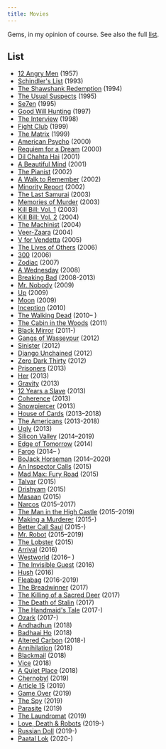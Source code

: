 ```yaml
---
title: Movies
---
```


Gems, in my opinion of course. See also the full [list](https://www.imdb.com/user/ur34765497/ratings).

## List

- [12 Angry Men](https://www.imdb.com/title/tt0050083/?ref_=rt_li_tt) \(1957\)
- [Schindler's List](https://www.imdb.com/title/tt0108052/?ref_=rt_li_tt) \(1993\)
- [The Shawshank Redemption](https://www.imdb.com/title/tt0111161/?ref_=rt_li_tt) \(1994\)
- [The Usual Suspects](https://www.imdb.com/title/tt0114814/?ref_=rt_li_tt) \(1995\)
- [Se7en](https://www.imdb.com/title/tt0114369/?ref_=rt_li_tt) \(1995\)
- [Good Will Hunting](https://www.imdb.com/title/tt0119217/?ref_=rt_li_tt) \(1997\)
- [The Interview](https://www.imdb.com/title/tt0120714) \(1998\)
- [Fight Club](https://www.imdb.com/title/tt0137523/?ref_=rt_li_tt) \(1999\)
- [The Matrix](https://www.imdb.com/title/tt0133093/?ref_=rt_li_tt) \(1999\)
- [American Psycho](https://www.imdb.com/title/tt0144084/?ref_=rt_li_tt) \(2000\)
- [Requiem for a Dream](https://www.imdb.com/title/tt0180093) \(2000\)
- [Dil Chahta Hai](https://www.imdb.com/title/tt0292490/?ref_=rt_li_tt) \(2001\)
- [A Beautiful Mind](https://www.imdb.com/title/tt0268978/?ref_=rt_li_tt) \(2001\)
- [The Pianist](https://www.imdb.com/title/tt0253474/?ref_=rt_li_tt) \(2002\)
- [A Walk to Remember](https://www.imdb.com/title/tt0281358/?ref_=rt_li_tt) \(2002\)
- [Minority Report](https://www.imdb.com/title/tt0181689/?ref_=rt_li_tt) \(2002\)
- [The Last Samurai](https://www.imdb.com/title/tt0325710/?ref_=rt_li_tt) \(2003\)
- [Memories of Murder](https://www.imdb.com/title/tt0353969/?ref_=rt_li_tt) \(2003\)
- [Kill Bill: Vol. 1](https://www.imdb.com/title/tt0266697/?ref_=rt_li_tt) \(2003\)
- [Kill Bill: Vol. 2](https://www.imdb.com/title/tt0378194/?ref_=rt_li_tt) \(2004\)
- [The Machinist](https://www.imdb.com/title/tt0361862/?ref_=rt_li_tt) \(2004\)
- [Veer-Zaara](https://www.imdb.com/title/tt0420332/?ref_=rt_li_tt) \(2004\)
- [V for Vendetta](https://www.imdb.com/title/tt0434409/?ref_=rt_li_tt) \(2005\)
- [The Lives of Others](https://www.imdb.com/title/tt0405094/?ref_=rt_li_tt) \(2006\)
- [300](https://www.imdb.com/title/tt0416449/?ref_=rt_li_tt) \(2006\)
- [Zodiac](https://www.imdb.com/title/tt0443706/?ref_=rt_li_tt) \(2007\)
- [A Wednesday](https://www.imdb.com/title/tt1280558/?ref_=rt_li_tt) \(2008\)
- [Breaking Bad](https://www.imdb.com/title/tt0903747/?ref_=rt_li_tt) \(2008-2013\)
- [Mr. Nobody](https://www.imdb.com/title/tt0485947/?ref_=rt_li_tt) \(2009\)
- [Up](https://www.imdb.com/title/tt1049413/?ref_=rt_li_tt) \(2009\)
- [Moon](https://www.imdb.com/title/tt1182345/) \(2009\)
- [Inception](https://www.imdb.com/title/tt1375666/?ref_=rt_li_tt) \(2010\)
- [The Walking Dead](https://www.imdb.com/title/tt1520211/?ref_=rt_li_tt) \(2010– \)
- [The Cabin in the Woods](https://www.imdb.com/title/tt1259521) \(2011\)
- [Black Mirror](https://www.imdb.com/title/tt2085059/?ref_=rt_li_tt) \(2011-\)
- [Gangs of Wasseypur](https://www.imdb.com/title/tt1954470/?ref_=rt_li_tt) \(2012\)
- [Sinister](https://www.imdb.com/title/tt1922777/?ref_=rt_li_tt) \(2012\)
- [Django Unchained](https://www.imdb.com/title/tt1853728/?ref_=rt_li_tt) \(2012\)
- [Zero Dark Thirty](https://www.imdb.com/title/tt1790885/?ref_=rt_li_tt) \(2012\)
- [Prisoners](https://www.imdb.com/title/tt1392214/) \(2013\)
- [Her](https://www.imdb.com/title/tt1798709/?ref_=rt_li_tt) \(2013\)
- [Gravity](https://www.imdb.com/title/tt1454468/?ref_=rt_li_tt) \(2013\)
- [12 Years a Slave](https://www.imdb.com/title/tt2024544/?ref_=rt_li_tt) \(2013\)
- [Coherence](https://www.imdb.com/title/tt2866360) \(2013\)
- [Snowpiercer](https://www.imdb.com/title/tt1706620/?ref_=rt_li_tt) \(2013\)
- [House of Cards](https://www.imdb.com/title/tt1856010/?ref_=rt_li_tt) \(2013–2018\)
- [The Americans](https://www.imdb.com/title/tt2149175/?ref_=rt_li_tt) \(2013-2018\)
- [Ugly](https://www.imdb.com/title/tt2882328/?ref_=rt_li_tt) \(2013\)
- [Silicon Valley](https://www.imdb.com/title/tt2575988/?ref_=rt_li_tt) \(2014–2019\)
- [Edge of Tomorrow](https://www.imdb.com/title/tt1631867/?ref_=rt_li_tt) \(2014\)
- [Fargo](https://www.imdb.com/title/tt2802850/?ref_=rt_li_tt) \(2014– \)
- [BoJack Horseman](https://www.imdb.com/title/tt3398228/?ref_=rt_li_tt) \(2014–2020\)
- [An Inspector Calls](https://www.imdb.com/title/tt4271918) \(2015\)
- [Mad Max: Fury Road](https://www.imdb.com/title/tt1392190/?ref_=rt_li_tt) \(2015\)
- [Talvar](https://www.imdb.com/title/tt4934950/?ref_=rt_li_tt) \(2015\)
- [Drishyam](https://www.imdb.com/title/tt4430212/?ref_=rt_li_tt) \(2015\)
- [Masaan](https://www.imdb.com/title/tt4635372/?ref_=rt_li_tt) \(2015\)
- [Narcos](https://www.imdb.com/title/tt2707408/?ref_=rt_li_tt) \(2015–2017\)
- [The Man in the High Castle](https://www.imdb.com/title/tt1740299/?ref_=rt_li_tt) \(2015–2019\)
- [Making a Murderer](https://www.imdb.com/title/tt5189670/?ref_=rt_li_tt) \(2015-\)
- [Better Call Saul](https://www.imdb.com/title/tt3032476/?ref_=rt_li_tt) \(2015-\)
- [Mr. Robot](https://www.imdb.com/title/tt4158110/?ref_=rt_li_tt) \(2015–2019\)
- [The Lobster](https://www.imdb.com/title/tt3464902) \(2015\)
- [Arrival](https://www.imdb.com/title/tt2543164/?ref_=rt_li_tt) \(2016\)
- [Westworld](https://www.imdb.com/title/tt0475784/?ref_=rt_li_tt) \(2016– \)
- [The Invisible Guest](https://www.imdb.com/title/tt4857264/?ref_=rt_li_tt) \(2016\)
- [Hush](https://www.imdb.com/title/tt5022702/?ref_=rt_li_tt) \(2016\)
- [Fleabag](https://www.imdb.com/title/tt5687612/?ref_=rt_li_tt) \(2016-2019\)
- [The Breadwinner](https://www.imdb.com/title/tt3901826/?ref_=rt_li_tt) \(2017\)
- [The Killing of a Sacred Deer](https://www.imdb.com/title/tt5715874) \(2017\)
- [The Death of Stalin](https://www.imdb.com/title/tt4686844) \(2017\)
- [The Handmaid's Tale](https://www.imdb.com/title/tt5834204/?ref_=rt_li_tt) \(2017-\)
- [Ozark](https://www.imdb.com/title/tt5071412/?ref_=rt_li_tt) \(2017-\)
- [Andhadhun](https://www.imdb.com/title/tt8108198/?ref_=rt_li_tt) \(2018\)
- [Badhaai Ho](https://www.imdb.com/title/tt7725596/?ref_=rt_li_tt) \(2018\)
- [Altered Carbon](https://www.imdb.com/title/tt2261227) \(2018-\)
- [Annihilation](https://www.imdb.com/title/tt2798920/?ref_=rt_li_tt) \(2018\)
- [Blackmail](https://www.imdb.com/title/tt6972140/?ref_=rt_li_tt) \(2018\)
- [Vice](https://www.imdb.com/title/tt6266538/?ref_=rt_li_tt) \(2018\)
- [A Quiet Place](https://www.imdb.com/title/tt6644200/?ref_=rt_li_tt) \(2018\)
- [Chernobyl](https://www.imdb.com/title/tt7366338/?ref_=rt_li_tt) \(2019\)
- [Article 15](https://www.imdb.com/title/tt10324144/?ref_=rt_li_tt) \(2019\)
- [Game Over](https://www.imdb.com/title/tt8914492/?ref_=rt_li_tt) \(2019\)
- [The Spy](https://www.imdb.com/title/tt5952634/?ref_=rt_li_tt) \(2019\)
- [Parasite](https://www.imdb.com/title/tt6751668/?ref_=rt_li_tt) \(2019\)
- [The Laundromat](https://www.imdb.com/title/tt5865326/?ref_=rt_li_tt) \(2019\)
- [Love, Death & Robots](https://www.imdb.com/title/tt9561862/?ref_=rt_li_tt) \(2019-\)
- [Russian Doll](https://www.imdb.com/title/tt7520794/?ref_=rt_li_tt) \(2019-\)
- [Paatal Lok](https://www.imdb.com/title/tt9680440) \(2020-\)
